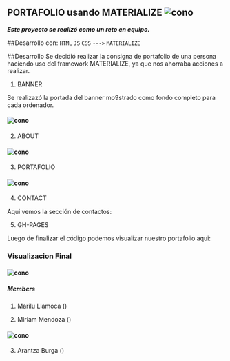 ## PORTAFOLIO usando MATERIALIZE ![cono](assets/img/favicon/portafolio.jpg)
***Este proyecto se realizó como un reto en equipo.***

##Desarrollo con:
`HTML` `JS` `CSS` `--->` `MATERIALIZE`

##Desarrollo
Se decidió realizar la consigna de portafolio de una persona haciendo uso del framework MATERIALIZE, ya que nos ahorraba acciones a realizar.

1. BANNER

Se realizazó la portada del banner mo9strado como fondo completo para cada ordenador.
#### ![cono](assets/img/favicon/banner.png)

2. ABOUT

#### ![cono](assets/img/favicon/about.png)

3. PORTAFOLIO

#### ![cono](assets/img/favicon/portfolio.png)

4. CONTACT

Aqui vemos la sección de contactos:

5. GH-PAGES

Luego de finalizar el código podemos visualizar nuestro portafolio aqui:

### Visualizacion Final
#### ![cono](assets/img/favicon/final.png)
##### Members

1. Marilu Llamoca ()

2. Miriam Mendoza ()
#### ![cono](assets/img/favicon/Miriam.png)

3. Arantza Burga ()
